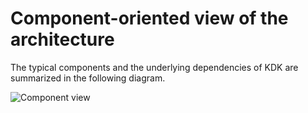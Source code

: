 # Component-oriented view of the architecture

The typical components and the underlying dependencies of KDK are summarized in the following diagram.

![Component view](https://rawgit.com/kalisio/kdk/master/images/Component%20Diagram.svg)
